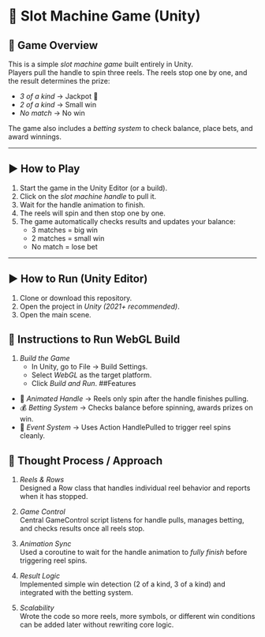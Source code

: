 # 🎰 Slot Machine Game (Unity)

## 📖 Game Overview
This is a simple *slot machine game* built entirely in Unity.  
Players pull the handle to spin three reels. The reels stop one by one, and the result determines the prize:

- *3 of a kind* → Jackpot 🎉  
- *2 of a kind* → Small win  
- *No match* → No win  

The game also includes a *betting system* to check balance, place bets, and award winnings.

---

## ▶ How to Play
1. Start the game in the Unity Editor (or a build).  
2. Click on the *slot machine handle* to pull it.  
3. Wait for the handle animation to finish.  
4. The reels will spin and then stop one by one.  
5. The game automatically checks results and updates your balance:  
   - 3 matches = big win  
   - 2 matches = small win  
   - No match = lose bet  

---

## ▶ How to Run (Unity Editor)
1. Clone or download this repository.  
2. Open the project in *Unity (2021+ recommended)*.  
3. Open the main scene.
## 🚀 Instructions to Run WebGL Build
1. *Build the Game*  
   - In Unity, go to File → Build Settings.  
   - Select *WebGL* as the target platform.  
   - Click *Build and Run*.
##Features
- 🎥 *Animated Handle* → Reels only spin after the handle finishes pulling.  
- 💰 *Betting System* → Checks balance before spinning, awards prizes on win.  
- 🔄 *Event System* → Uses Action HandlePulled to trigger reel spins cleanly. 

## 🧠 Thought Process / Approach
1. *Reels & Rows*  
Designed a Row class that handles individual reel behavior and reports when it has stopped.  

2. *Game Control*  
Central GameControl script listens for handle pulls, manages betting, and checks results once all reels stop.  

3. *Animation Sync*  
Used a coroutine to wait for the handle animation to *fully finish* before triggering reel spins.  

4. *Result Logic*  
Implemented simple win detection (2 of a kind, 3 of a kind) and integrated with the betting system.  

5. *Scalability*  
Wrote the code so more reels, more symbols, or different win conditions can be added later without rewriting core logic.
